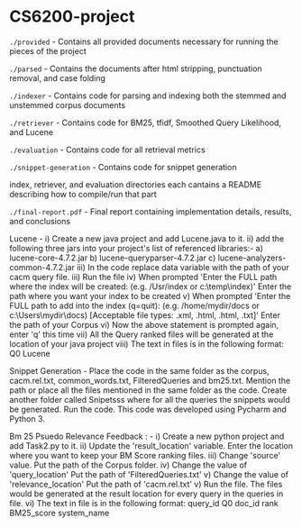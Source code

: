 # CS6200-project

`./provided` - Contains all provided documents necessary for running the pieces of the project

`./parsed`  - Contains the documents after html stripping, punctuation removal, and case folding

`./indexer` - Contains code for parsing and indexing both the stemmed and unstemmed corpus documents

`./retriever` - Contains code for BM25, tfidf, Smoothed Query Likelihood, and Lucene

`./evaluation` - Contains code for all retrieval metrics

`./snippet-generation` - Contains code for snippet generation

index, retriever, and evaluation directories each cantains a README describing how to compile/run that part

`./final-report.pdf` - Final report containing implementation details, results, and conclusions

Lucene - i) Create a new java project and add Lucene.java to it.
    ii) add the following three jars into your project's list of referenced libraries:-
        a) lucene-core-4.7.2.jar
        b) lucene-queryparser-4.7.2.jar
        c) lucene-analyzers-common-4.7.2.jar
   iii) In the code replace data variable with the path of your cacm query file.
    iii) Run the file
    iv) When prompted 'Enter the FULL path where the index will be created: (e.g. /Usr/index or c:\temp\index)'
        Enter the path where you want your index to be created
    v) When prompted 'Enter the FULL path to add into the index (q=quit): (e.g. /home/mydir/docs or c:\Users\mydir\docs)
                [Acceptable file types: .xml, .html, .html, .txt]'
        Enter the path of your Corpus
    vi) Now the above statement is prompted again, enter 'q' this time
    vii) All the Query ranked files will be generated at the location of your java project
    viii) The text in files is in the following format:
<query number> Q0 <numerical doc id> <rank> <score> Lucene

Snippet Generation - Place the code in the same folder as the corpus, cacm.rel.txt, common_words.txt, FilteredQueries and bm25.txt. Mention the path or place all the files mentioned in the same folder as the code. Create another folder called Snipetsss where for all the queries the snippets would be generated. Run the code.
This code was developed using Pycharm and Python 3.

Bm 25 Psuedo Relevance Feedback : -
i) Create a new python project and add Task2.py to it.
ii) Update the 'result_location' variable. Enter the location where you want to keep your BM Score ranking files.
iii) Change 'source' value. Put the path of the Corpus folder.
iv) Change the value of 'query_location' Put the path of 'FilteredQueries.txt'
v) Change the value of 'relevance_location' Put the path of 'cacm.rel.txt'
v) Run the file. The files would be generated at the result location for every query in the queries in file.
vi) The text in file is in the following format: query_id Q0 doc_id rank BM25_score system_name
